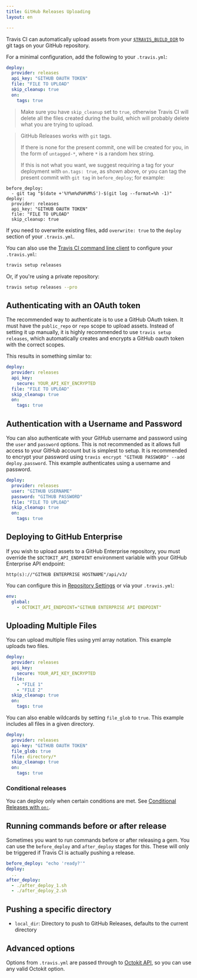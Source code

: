 ```yaml
---
title: GitHub Releases Uploading
layout: en

---
```


Travis CI can automatically upload assets from your [`$TRAVIS_BUILD_DIR`](/user/environment-variables/#Default-Environment-Variables) to git tags on your GitHub repository.

For a minimal configuration, add the following to your `.travis.yml`:

```yaml
deploy:
  provider: releases
  api_key: "GITHUB OAUTH TOKEN"
  file: "FILE TO UPLOAD"
  skip_cleanup: true
  on:
    tags: true
```

> Make sure you have `skip_cleanup` set to `true`, otherwise Travis CI will delete all the files created during the build, which will probably delete what you are trying to upload.

> GitHub Releases works with `git` tags.
> 
> If there is none for the present commit, one will be created
> for you, in the form of `untagged-*`, where `*` is a random hex string.
> 
> If this is not what you want, we suggest requiring a tag for your deployment with `on.tags: true`,
> as shown above, or you can tag the present commit with `git tag` in `before_deploy`; for example:
> 
    before_deploy:
      - git tag "$(date +'%Y%m%d%H%M%S')-$(git log --format=%h -1)"
    deploy:
      provider: releases
      api_key: "GITHUB OAUTH TOKEN"
      file: "FILE TO UPLOAD"
      skip_cleanup: true


If you need to overwrite existing files, add `overwrite: true` to the `deploy` section of your `.travis.yml`.

You can also use the [Travis CI command line client](https://github.com/travis-ci/travis.rb#installation) to configure your `.travis.yml`:

```bash
travis setup releases
```

Or, if you're using a private repository:

```bash
travis setup releases --pro
```

## Authenticating with an OAuth token

The recommended way to authenticate is to use a GitHub OAuth token. It must have the `public_repo` or `repo` scope to upload assets. Instead of setting it up manually, it is highly recommended to use `travis setup releases`, which automatically creates and encrypts a GitHub oauth token with the correct scopes.

This results in something similar to:

```yaml
deploy:
  provider: releases
  api_key:
    secure: YOUR_API_KEY_ENCRYPTED
  file: "FILE TO UPLOAD"
  skip_cleanup: true
  on:
    tags: true
```

## Authentication with a Username and Password

You can also authenticate with your GitHub username and password using the `user` and `password` options. This is not recommended as it allows full access to your GitHub account but is simplest to setup. It is recommended to encrypt your password using `travis encrypt "GITHUB PASSWORD" --add deploy.password`. This example authenticates using  a username and password.

```yaml
deploy:
  provider: releases
  user: "GITHUB USERNAME"
  password: "GITHUB PASSWORD"
  file: "FILE TO UPLOAD"
  skip_cleanup: true
  on:
    tags: true
```

## Deploying to GitHub Enterprise

If you wish to upload assets to a GitHub Enterprise repository, you must override the `$OCTOKIT_API_ENDPOINT` environment variable with your GitHub Enterprise API endpoint:

```
http(s)://"GITHUB ENTERPRISE HOSTNAME"/api/v3/
```

You can configure this in [Repository Settings](https://docs.travis-ci.com/user/environment-variables/#Defining-Variables-in-Repository-Settings) or via your `.travis.yml`:

```yaml
env:
  global:
    - OCTOKIT_API_ENDPOINT="GITHUB ENTERPRISE API ENDPOINT"
```

## Uploading Multiple Files

You can upload multiple files using yml array notation. This example uploads two files.

```yaml
deploy:
  provider: releases
  api_key:
    secure: YOUR_API_KEY_ENCRYPTED
  file:
    - "FILE 1"
    - "FILE 2"
  skip_cleanup: true
  on:
    tags: true
```

You can also enable wildcards by setting `file_glob` to `true`. This example
includes all files in a given directory.

```yaml
deploy:
  provider: releases
  api-key: "GITHUB OAUTH TOKEN"
  file_glob: true
  file: directory/*
  skip_cleanup: true
  on:
    tags: true
```

### Conditional releases

You can deploy only when certain conditions are met.
See [Conditional Releases with `on:`](/user/deployment#Conditional-Releases-with-on%3A).

## Running commands before or after release

Sometimes you want to run commands before or after releasing a gem. You can use the `before_deploy` and `after_deploy` stages for this. These will only be triggered if Travis CI is actually pushing a release.

```yaml
before_deploy: "echo 'ready?'"
deploy:
  ..
after_deploy:
  - ./after_deploy_1.sh
  - ./after_deploy_2.sh
```
## Pushing a specific directory

* `local_dir`: Directory to push to GitHub Releases, defaults to the current
    directory

## Advanced options

Options from `.travis.yml` are passed through to [Octokit API](https://octokit.github.io/octokit.rb/Octokit/Client/Releases.html#create_release-instance_method), so you can use any valid Octokit option.
